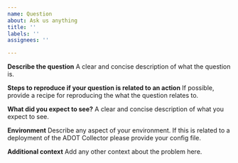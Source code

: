 ```yaml
---
name: Question
about: Ask us anything
title: ''
labels: ''
assignees: ''

---
```


**Describe the question**
A clear and concise description of what the question is.

**Steps to reproduce if your question is related to an action**
If possible, provide a recipe for reproducing the what the question relates to.

**What did you expect to see?**
A clear and concise description of what you expect to see.

**Environment**
Describe any aspect of your environment.
If this is related to a deployment of the ADOT Collector please
provide your config file. 

**Additional context**
Add any other context about the problem here.